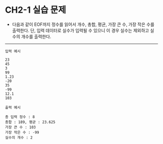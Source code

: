 # CH2-1 실습 문제
- 다음과 같이 EOF까지 정수를 읽어서 개수, 총합, 평균, 가장 큰 수, 가장 작은 수를 출력한다. 단, 입력 데이터로 실수가 입력될 수 있으니 이 경우 실수는 제외하고 실수의 개수를 출력한다.

---

```
입력 예시

23 
45
3
99 
1.23 
-20 
35 
-99 
12.1 
103
```

```
출력 예시

총 입력 정수 : 8
총합 : 189, 평균 : 23.625 
가장 큰 수 : 103
가장 작은 수 : -99 
실수의 개수 : 2
```